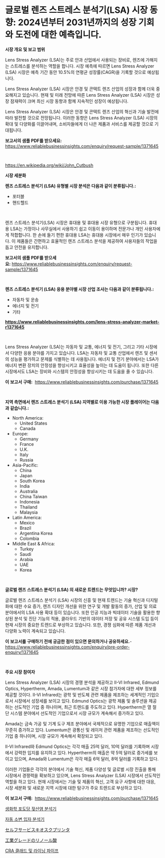 <p><h1>글로벌 렌즈 스트레스 분석기(LSA) 시장 동향: 2024년부터 2031년까지의 성장 기회와 도전에 대한 예측입니다.</h1></p><p><strong>시장 개요 및 보고 범위</strong></p>
<p><p>Lens Stress Analyzer (LSA)는 주로 안과 산업에서 사용되는 장비로, 렌즈에 가해지는 스트레스를 분석하는 역할을 합니다. 시장 예측에 따르면 Lens Stress Analyzer (LSA) 시장은 예측 기간 동안 10.5%의 연평균 성장률(CAGR)을 기록할 것으로 예상됩니다.</p><p>Lens Stress Analyzer (LSA) 시장은 안경 및 콘택트 렌즈 산업의 성장과 함께 더욱 중요해지고 있습니다. 현재 및 미래 전망에 따른 Lens Stress Analyzer (LSA) 시장은 성장 잠재력이 크며 최신 시장 동향과 함께 지속적인 성장이 예상됩니다.</p><p>Lens Stress Analyzer (LSA) 시장은 안경 및 콘택트 렌즈 산업의 혁신과 기술 발전에 따라 발전할 것으로 전망됩니다. 이러한 동향은 Lens Stress Analyzer (LSA) 시장의 확대 및 다양화를 이끌어내며, 소비자들에게 더 나은 제품과 서비스를 제공할 것으로 기대됩니다.</p></p>
<p><strong>보고서의 샘플 PDF를 받으세요:</strong> <a href="https://www.reliablebusinessinsights.com/enquiry/request-sample/1371645">https://www.reliablebusinessinsights.com/enquiry/request-sample/1371645</a></p>
<p>&nbsp;</p>
<p><a href="https://en.wikipedia.org/wiki/John_Cutbush">https://en.wikipedia.org/wiki/John_Cutbush</a></p>
<p><strong>시장 세분화</strong></p>
<p><strong>렌즈 스트레스 분석기 (LSA) 유형별 시장 분석은 다음과 같이 분류됩니다.:</strong></p>
<p><ul><li>포터블</li><li>핸드헬드</li></ul></p>
<p>&nbsp;</p>
<p><p>렌즈 스트레스 분석기(LSA) 시장은 휴대용 및 휴대용 시장 유형으로 구분됩니다. 휴대용 LSA는 가정이나 사무실에서 사용하기 쉽고 이동이 용이하며 전문가나 개인 사용자에게 적합합니다. 한 손에 들기 편한 휴대용 LSA는 휴대용 시장에서 매우 인기가 있습니다. 이 제품들은 간편하고 효율적인 렌즈 스트레스 분석을 제공하여 사용자들의 작업을 돕고 안전을 유지합니다.</p></p>
<p><strong>보고서의 샘플 PDF를 받으세요:</strong>&nbsp;<a href="https://www.reliablebusinessinsights.com/enquiry/request-sample/1371645">https://www.reliablebusinessinsights.com/enquiry/request-sample/1371645</a></p>
<p>&nbsp;</p>
<p><strong> 렌즈 스트레스 분석기 (LSA) 응용 분야별 시장 산업 조사는 다음과 같이 분류됩니다.:</strong></p>
<p><ul><li>자동차 및 운송</li><li>에너지 및 전기</li><li>기타</li></ul></p>
<p><strong><a href="https://www.reliablebusinessinsights.com/lens-stress-analyzer-market-r1371645">https://www.reliablebusinessinsights.com/lens-stress-analyzer-market-r1371645</a></strong></p>
<p>&nbsp;</p>
<p><p>Lens Stress Analyzer (LSA)는 자동차 및 교통, 에너지 및 전기, 그리고 기타 시장에서 다양한 응용 분야를 가지고 있습니다. LSA는 자동차 및 교통 산업에서 렌즈 및 센서의 성능을 평가하고 문제를 식별하는 데 사용됩니다. 에너지 및 전기 분야에서는 LSA가 에너지 변환 장치의 안정성을 향상시키고 효율성을 높이는 데 도움이 됩니다. 또한 다른 시장에서도 LSA는 장비와 시스템의 안정성을 향상시키는 데 도움을 줄 수 있습니다.</p></p>
<p><strong>이 보고서 구매:</strong>&nbsp; <a href="https://www.reliablebusinessinsights.com/purchase/1371645">https://www.reliablebusinessinsights.com/purchase/1371645</a></p>
<p>&nbsp;</p>
<p><strong>지역 측면에서 렌즈 스트레스 분석기 (LSA) 지역별로 이용 가능한 시장 플레이어는 다음과 같습니다.:</strong></p>
<p><ul>
    <li>
        North America:
        <ul>
            <li>United States</li>
            <li>Canada</li>
        </ul>
    </li>
    <li>
        Europe:
        <ul>
            <li>Germany</li>
            <li>France</li>
            <li>U.K.</li>
            <li>Italy</li>
            <li>Russia</li>
        </ul>
    </li>
    <li>
        Asia-Pacific:
        <ul>
            <li>China</li>
            <li>Japan</li>
            <li>South Korea</li>
            <li>India</li>
            <li>Australia</li>
            <li>China Taiwan</li>
            <li>Indonesia</li>
            <li>Thailand</li>
            <li>Malaysia</li>
        </ul>
    </li>
    <li>
        Latin America:
        <ul>
            <li>Mexico</li>
            <li>Brazil</li>
            <li>Argentina Korea</li>
            <li>Colombia</li>
        </ul>
    </li>
    <li>
        Middle East & Africa:
        <ul>
            <li>Turkey</li>
            <li>Saudi</li>
            <li>Arabia</li>
            <li>UAE</li>
            <li>Korea</li>
        </ul>
    </li>
    </ul></p>
<p>&nbsp;</p>
<p><strong>글로벌 렌즈 스트레스 분석기 (LSA) 의 새로운 트렌드는 무엇입니까? 시장?</strong></p>
<p><p>글로벌 렌즈 스트레스 분석기 (LSA) 시장의 신흥 및 현재 트렌드는 기술 혁신과 디지털화에 대한 수요 증가, 렌즈 디자인 개선을 위한 연구 및 개발 활동의 증가, 산업 및 의료 분야에서의 LSA 사용 확대 등이 있습니다. 또한 인공 지능과 빅데이터 기술을 활용한 향상된 분석 및 진단 기능의 적용, 클라우드 기반의 데이터 저장 및 공유 시스템 도입 등이 현재 시장의 중요한 트렌드로 부상하고 있습니다. 또한, 경쟁 심화에 따른 제품 개선과 다양화 노력이 계속되고 있습니다.</p></p>
<p><strong>이 보고서를 구매하기 전에 궁금한 점이 있으면 문의하거나 공유하세요.</strong>- <a href="https://www.reliablebusinessinsights.com/enquiry/pre-order-enquiry/1371645">https://www.reliablebusinessinsights.com/enquiry/pre-order-enquiry/1371645</a></p>
<p>&nbsp;</p>
<p><strong>주요 시장 참여자</strong></p>
<p><p>Lens Stress Analyzer (LSA) 시장의 경쟁 분석을 제공하고 II-VI Infrared, Edmund Optics, Hypertherm, Amada, Lumentum과 같은 시장 참가자에 대한 세부 정보를 제공할 것이다. II-VI Infrared는 광학 및 반도체 관련 제품을 제조하는 세계적인 기업으로서 시장에서 성장세를 보이고 있다. Edmund Optics는 광학 제품 및 솔루션을 제공하는 선도적인 기업 중 하나이며, 최근 트렌드를 주도하고 있다. Hypertherm은 열 절단 시스템 분야에서 선도적인 기업으로서 시장 규모가 계속해서 증가하고 있다.</p><p>Amada는 금속 가공 및 기계 도구 제조 분야에서 국제적으로 유명한 기업으로 매출액이 꾸준히 증가하고 있다. Lumentum은 광통신 및 레이저 관련 제품을 제조하는 선도적인 기업 중 하나이며, 시장 규모가 계속해서 확장되고 있다.</p><p>II-VI Infrared와 Edmund Optics는 각각 매출 25억 달러, 10억 달러를 기록하며 시장에서 강력한 입지를 유지하고 있다. Hypertherm의 매출은 약 5억 달러로 증가세를 보이고 있으며, Amada와 Lumentum은 각각 매출 6억 달러, 8억 달러를 기록하고 있다.</p><p>이러한 기업들은 각각의 분야에서 기술 혁신, 제품 다양성 및 글로벌 시장 진출을 통해 시장에서 경쟁력을 확보하고 있으며, Lens Stress Analyzer (LSA) 시장에서 선도적인 역할을 하고 있다. 현재 시장에서는 기술 및 제품의 혁신, 고객 요구 사항에 대한 대응, 시장 세분화 및 새로운 지역 시장에 대한 탐구가 주요 트렌드로 부상하고 있다.</p></p>
<p><strong>이 보고서 구매:</strong>&nbsp;&nbsp;<a href="https://www.reliablebusinessinsights.com/purchase/1371645">https://www.reliablebusinessinsights.com/purchase/1371645</a></p>
<p><p><a href="https://github.com/sougarounis/Market-Research-Report-List-4/blob/main/1881673137184.md">생화학 포도당 젖산염 분석기</a></p><p><a href="https://github.com/sougarounis/Market-Research-Report-List-4/blob/main/3374558137185.md">자동 소변 입자 분석기</a></p><p><a href="https://medium.com/@kelscdowell78456/%E3%82%BB%E3%83%AB%E3%83%95%E3%82%B5%E3%83%BC%E3%83%93%E3%82%B9%E3%82%AD%E3%82%AA%E3%82%B9%E3%82%AF%E3%83%97%E3%83%AA%E3%83%B3%E3%82%BF%E3%83%BC%E5%B8%82%E5%A0%B4-2031%E5%B9%B4%E3%81%BE%E3%81%A7%E3%81%AE%E6%88%90%E5%8A%9F%E4%BA%8B%E6%A5%AD%E6%88%A6%E7%95%A5%E3%81%AE%E9%8D%B5%E3%82%92%E4%BA%88%E6%B8%AC-f1447a0731f0">セルフサービスキオスクプリンタ</a></p><p><a href="https://medium.com/@jacksonwiza1924/2024%E5%B9%B4%E3%81%8B%E3%82%892031%E5%B9%B4%E3%81%BE%E3%81%A7%E3%81%AE%E6%9C%9F%E9%96%93-%E6%A5%AD%E7%95%8C%E3%82%B0%E3%83%AC%E3%83%BC%E3%83%89%E3%83%AA%E3%83%8E%E3%83%BC%E3%83%AB%E9%85%B8%E5%B8%82%E5%A0%B4%E3%81%AE%E5%88%86%E6%9E%90%E3%81%A8%E3%82%B5%E3%82%A4%E3%82%BA%E3%81%AE%E4%BA%88%E6%B8%AC-771562f6faaa">工業グレードのリノール酸</a></p><p><a href="https://medium.com/@cierrahayes645/cra-%ED%81%B4%EB%9E%98%EB%93%9C-%EB%B0%8F-%EB%9D%BC%EC%9D%B8%EB%93%9C-%ED%8C%8C%EC%9D%B4%ED%94%84-%EC%8B%9C%EC%9E%A5%EC%9D%98-%EC%8B%A0%ED%9D%A5-%ED%8A%B8%EB%A0%8C%EB%93%9C%EC%99%80-%EB%AF%B8%EB%9E%98-%EC%A0%84%EB%A7%9D%EC%9D%80-2024%EB%85%84%EB%B6%80%ED%84%B0-2031%EB%85%84%EA%B9%8C%EC%A7%80%EC%9E%85%EB%8B%88%EB%8B%A4-6ec47ca9be41">CRA 클래드 및 라이닝 파이프</a></p></p>